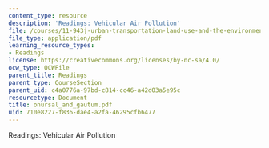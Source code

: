 ```yaml
---
content_type: resource
description: 'Readings: Vehicular Air Pollution'
file: /courses/11-943j-urban-transportation-land-use-and-the-environment-spring-2002/710e8227f836dae4a2fa46295cfb6477_onursal_and_gautum.pdf
file_type: application/pdf
learning_resource_types:
- Readings
license: https://creativecommons.org/licenses/by-nc-sa/4.0/
ocw_type: OCWFile
parent_title: Readings
parent_type: CourseSection
parent_uid: c4a0776a-97bd-c814-cc46-a42d03a5e95c
resourcetype: Document
title: onursal_and_gautum.pdf
uid: 710e8227-f836-dae4-a2fa-46295cfb6477
---
```

Readings: Vehicular Air Pollution